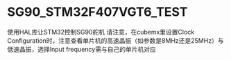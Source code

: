 # SG90_STM32F407VGT6_TEST
使用HAL库让STM32控制SG90舵机
请注意，在cubemx里设置Clock Configuration时，注意查看单片机的高速晶振（如参数是8MHz还是25MHz）与低速晶振，选择Input frequency需与自己的单片机对应
